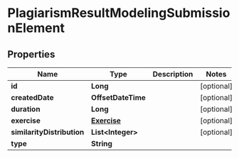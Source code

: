 

# PlagiarismResultModelingSubmissionElement


## Properties

| Name | Type | Description | Notes |
|------------ | ------------- | ------------- | -------------|
|**id** | **Long** |  |  [optional] |
|**createdDate** | **OffsetDateTime** |  |  [optional] |
|**duration** | **Long** |  |  [optional] |
|**exercise** | [**Exercise**](Exercise.md) |  |  [optional] |
|**similarityDistribution** | **List&lt;Integer&gt;** |  |  [optional] |
|**type** | **String** |  |  |



